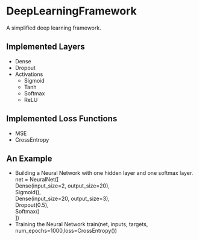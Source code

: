 DeepLearningFramework
=====
A simplified deep learning framework.<br>

## Implemented Layers
* Dense<br>
* Dropout<br>
* Activations<br>
  * Sigmoid
  * Tanh
  * Softmax
  * ReLU

  

## Implemented Loss Functions
* MSE<br>
* CrossEntropy<br>

## An Example

* Building a Neural Network with one hidden layer and one softmax layer.
net = NeuralNet([<br>
                 Dense(input_size=2, output_size=20),<br>
                 Sigmoid(),<br>
                 Dense(input_size=20, output_size=3),<br>
                 Dropout(0.5),<br>
                 Softmax()<br>
                 ])<br>
* Training the Neural Network
train(net, inputs, targets, num_epochs=1000,loss=CrossEntropy())


